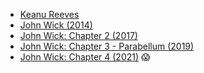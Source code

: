 - [Keanu Reeves](https://www.imdb.com/name/nm0000206/)
- [John Wick (2014)](https://www.imdb.com/title/tt2911666/)
- [John Wick: Chapter 2 (2017)](https://www.imdb.com/title/tt4425200/)
- [John Wick: Chapter 3 - Parabellum (2019)](https://www.imdb.com/title/tt6146586/)
- [John Wick: Chapter 4 (2021)](https://www.imdb.com/title/tt10366206/) 😱